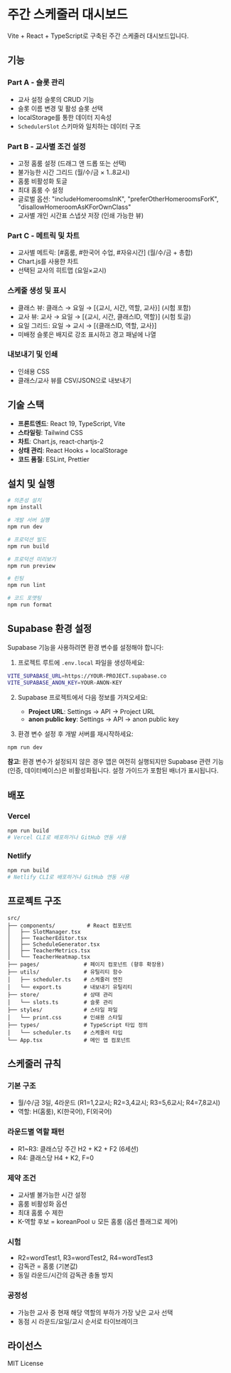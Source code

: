 # 주간 스케줄러 대시보드

Vite + React + TypeScript로 구축된 주간 스케줄러 대시보드입니다.

## 기능

### Part A - 슬롯 관리
- 교사 설정 슬롯의 CRUD 기능
- 슬롯 이름 변경 및 활성 슬롯 선택
- localStorage를 통한 데이터 지속성
- `SchedulerSlot` 스키마와 일치하는 데이터 구조

### Part B - 교사별 조건 설정
- 고정 홈룸 설정 (드래그 앤 드롭 또는 선택)
- 불가능한 시간 그리드 (월/수/금 × 1..8교시)
- 홈룸 비활성화 토글
- 최대 홈룸 수 설정
- 글로벌 옵션: "includeHomeroomsInK", "preferOtherHomeroomsForK", "disallowHomeroomAsKForOwnClass"
- 교사별 개인 시간표 스냅샷 저장 (인쇄 가능한 뷰)

### Part C - 메트릭 및 차트
- 교사별 메트릭: [#홈룸, #한국어 수업, #자유시간] (월/수/금 + 총합)
- Chart.js를 사용한 차트
- 선택된 교사의 히트맵 (요일×교시)

### 스케줄 생성 및 표시
- 클래스 뷰: 클래스 → 요일 → [{교시, 시간, 역할, 교사}] (시험 포함)
- 교사 뷰: 교사 → 요일 → [{교시, 시간, 클래스ID, 역할}] (시험 토글)
- 요일 그리드: 요일 → 교시 → [{클래스ID, 역할, 교사}]
- 미배정 슬롯은 배지로 강조 표시하고 경고 패널에 나열

### 내보내기 및 인쇄
- 인쇄용 CSS
- 클래스/교사 뷰를 CSV/JSON으로 내보내기

## 기술 스택

- **프론트엔드**: React 19, TypeScript, Vite
- **스타일링**: Tailwind CSS
- **차트**: Chart.js, react-chartjs-2
- **상태 관리**: React Hooks + localStorage
- **코드 품질**: ESLint, Prettier

## 설치 및 실행

```bash
# 의존성 설치
npm install

# 개발 서버 실행
npm run dev

# 프로덕션 빌드
npm run build

# 프로덕션 미리보기
npm run preview

# 린팅
npm run lint

# 코드 포맷팅
npm run format
```

## Supabase 환경 설정

Supabase 기능을 사용하려면 환경 변수를 설정해야 합니다:

1. 프로젝트 루트에 `.env.local` 파일을 생성하세요:

```bash
VITE_SUPABASE_URL=https://YOUR-PROJECT.supabase.co
VITE_SUPABASE_ANON_KEY=YOUR-ANON-KEY
```

2. Supabase 프로젝트에서 다음 정보를 가져오세요:
   - **Project URL**: Settings → API → Project URL
   - **anon public key**: Settings → API → anon public key

3. 환경 변수 설정 후 개발 서버를 재시작하세요:

```bash
npm run dev
```

**참고**: 환경 변수가 설정되지 않은 경우 앱은 여전히 실행되지만 Supabase 관련 기능(인증, 데이터베이스)은 비활성화됩니다. 설정 가이드가 포함된 배너가 표시됩니다.

## 배포

### Vercel
```bash
npm run build
# Vercel CLI로 배포하거나 GitHub 연동 사용
```

### Netlify
```bash
npm run build
# Netlify CLI로 배포하거나 GitHub 연동 사용
```

## 프로젝트 구조

```
src/
├── components/          # React 컴포넌트
│   ├── SlotManager.tsx
│   ├── TeacherEditor.tsx
│   ├── ScheduleGenerator.tsx
│   ├── TeacherMetrics.tsx
│   └── TeacherHeatmap.tsx
├── pages/              # 페이지 컴포넌트 (향후 확장용)
├── utils/              # 유틸리티 함수
│   ├── scheduler.ts    # 스케줄러 엔진
│   └── export.ts       # 내보내기 유틸리티
├── store/              # 상태 관리
│   └── slots.ts        # 슬롯 관리
├── styles/             # 스타일 파일
│   └── print.css       # 인쇄용 스타일
├── types/              # TypeScript 타입 정의
│   └── scheduler.ts    # 스케줄러 타입
└── App.tsx             # 메인 앱 컴포넌트
```

## 스케줄러 규칙

### 기본 구조
- 월/수/금 3일, 4라운드 (R1=1,2교시; R2=3,4교시; R3=5,6교시; R4=7,8교시)
- 역할: H(홈룸), K(한국어), F(외국어)

### 라운드별 역할 패턴
- R1~R3: 클래스당 주간 H2 + K2 + F2 (6세션)
- R4: 클래스당 H4 + K2, F=0

### 제약 조건
- 교사별 불가능한 시간 설정
- 홈룸 비활성화 옵션
- 최대 홈룸 수 제한
- K-역할 후보 = koreanPool ∪ 모든 홈룸 (옵션 플래그로 제어)

### 시험
- R2=wordTest1, R3=wordTest2, R4=wordTest3
- 감독관 = 홈룸 (기본값)
- 동일 라운드/시간의 감독관 충돌 방지

### 공정성
- 가능한 교사 중 현재 해당 역할의 부하가 가장 낮은 교사 선택
- 동점 시 라운드/요일/교시 순서로 타이브레이크

## 라이선스

MIT License